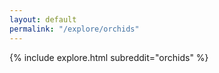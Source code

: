 ```yaml
---
layout: default
permalink: "/explore/orchids"
---
```


<link rel="stylesheet" type="text/css" href="/static/css/explore.css">
{% include explore.html subreddit="orchids" %}
